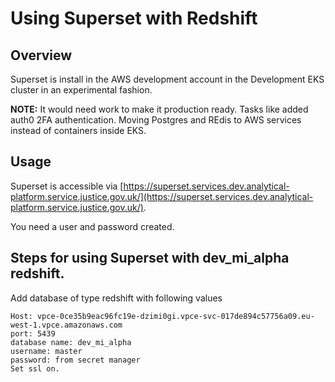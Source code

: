 <!-- markdownlint-disable -->
# Using Superset with Redshift

## Overview 

Superset is install in the AWS development account in the Development EKS cluster in an experimental fashion.

**NOTE:** It would need work to make it production ready. Tasks like added auth0 2FA authentication. Moving Postgres and REdis to AWS services instead of containers inside EKS. 

## Usage

Superset is accessible via [https://superset.services.dev.analytical-platform.service.justice.gov.uk/](https://superset.services.dev.analytical-platform.service.justice.gov.uk/). 

You need a user and password created. 


## Steps for using Superset with dev_mi_alpha redshift. 

Add database of type redshift with following values 
```
Host: vpce-0ce35b9eac96fc19e-dzimi0gi.vpce-svc-017de894c57756a09.eu-west-1.vpce.amazonaws.com
port: 5439
database name: dev_mi_alpha
username: master
password: from secret manager 
Set ssl on. 
```

